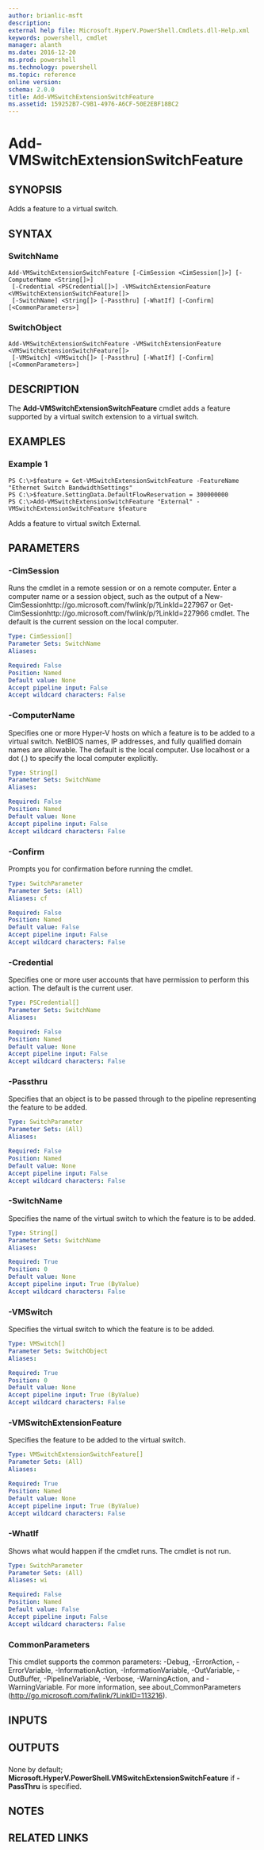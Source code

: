 ```yaml
---
author: brianlic-msft
description: 
external help file: Microsoft.HyperV.PowerShell.Cmdlets.dll-Help.xml
keywords: powershell, cmdlet
manager: alanth
ms.date: 2016-12-20
ms.prod: powershell
ms.technology: powershell
ms.topic: reference
online version: 
schema: 2.0.0
title: Add-VMSwitchExtensionSwitchFeature
ms.assetid: 159252B7-C9B1-4976-A6CF-50E2EBF18BC2
---
```


# Add-VMSwitchExtensionSwitchFeature

## SYNOPSIS
Adds a feature to a virtual switch.

## SYNTAX

### SwitchName
```
Add-VMSwitchExtensionSwitchFeature [-CimSession <CimSession[]>] [-ComputerName <String[]>]
 [-Credential <PSCredential[]>] -VMSwitchExtensionFeature <VMSwitchExtensionSwitchFeature[]>
 [-SwitchName] <String[]> [-Passthru] [-WhatIf] [-Confirm] [<CommonParameters>]
```

### SwitchObject
```
Add-VMSwitchExtensionSwitchFeature -VMSwitchExtensionFeature <VMSwitchExtensionSwitchFeature[]>
 [-VMSwitch] <VMSwitch[]> [-Passthru] [-WhatIf] [-Confirm] [<CommonParameters>]
```

## DESCRIPTION
The **Add-VMSwitchExtensionSwitchFeature** cmdlet adds a feature supported by a virtual switch extension to a virtual switch.

## EXAMPLES

### Example 1
```
PS C:\>$feature = Get-VMSwitchExtensionSwitchFeature -FeatureName "Ethernet Switch BandwidthSettings"
PS C:\>$feature.SettingData.DefaultFlowReservation = 300000000
PS C:\>Add-VMSwitchExtensionSwitchFeature "External" -VMSwitchExtensionSwitchFeature $feature
```

Adds a feature to virtual switch External.

## PARAMETERS

### -CimSession
Runs the cmdlet in a remote session or on a remote computer.
Enter a computer name or a session object, such as the output of a New-CimSessionhttp://go.microsoft.com/fwlink/p/?LinkId=227967 or Get-CimSessionhttp://go.microsoft.com/fwlink/p/?LinkId=227966 cmdlet.
The default is the current session on the local computer.

```yaml
Type: CimSession[]
Parameter Sets: SwitchName
Aliases: 

Required: False
Position: Named
Default value: None
Accept pipeline input: False
Accept wildcard characters: False
```

### -ComputerName
Specifies one or more Hyper-V hosts on which a feature is to be added to a virtual switch.
NetBIOS names, IP addresses, and fully qualified domain names are allowable.
The default is the local computer.
Use localhost or a dot (.) to specify the local computer explicitly.

```yaml
Type: String[]
Parameter Sets: SwitchName
Aliases: 

Required: False
Position: Named
Default value: None
Accept pipeline input: False
Accept wildcard characters: False
```

### -Confirm
Prompts you for confirmation before running the cmdlet.

```yaml
Type: SwitchParameter
Parameter Sets: (All)
Aliases: cf

Required: False
Position: Named
Default value: False
Accept pipeline input: False
Accept wildcard characters: False
```

### -Credential
Specifies one or more user accounts that have permission to perform this action.
The default is the current user.

```yaml
Type: PSCredential[]
Parameter Sets: SwitchName
Aliases: 

Required: False
Position: Named
Default value: None
Accept pipeline input: False
Accept wildcard characters: False
```

### -Passthru
Specifies that an object is to be passed through to the pipeline representing the feature to be added.

```yaml
Type: SwitchParameter
Parameter Sets: (All)
Aliases: 

Required: False
Position: Named
Default value: None
Accept pipeline input: False
Accept wildcard characters: False
```

### -SwitchName
Specifies the name of the virtual switch to which the feature is to be added.

```yaml
Type: String[]
Parameter Sets: SwitchName
Aliases: 

Required: True
Position: 0
Default value: None
Accept pipeline input: True (ByValue)
Accept wildcard characters: False
```

### -VMSwitch
Specifies the virtual switch to which the feature is to be added.

```yaml
Type: VMSwitch[]
Parameter Sets: SwitchObject
Aliases: 

Required: True
Position: 0
Default value: None
Accept pipeline input: True (ByValue)
Accept wildcard characters: False
```

### -VMSwitchExtensionFeature
Specifies the feature to be added to the virtual switch.

```yaml
Type: VMSwitchExtensionSwitchFeature[]
Parameter Sets: (All)
Aliases: 

Required: True
Position: Named
Default value: None
Accept pipeline input: True (ByValue)
Accept wildcard characters: False
```

### -WhatIf
Shows what would happen if the cmdlet runs.
The cmdlet is not run.

```yaml
Type: SwitchParameter
Parameter Sets: (All)
Aliases: wi

Required: False
Position: Named
Default value: False
Accept pipeline input: False
Accept wildcard characters: False
```

### CommonParameters
This cmdlet supports the common parameters: -Debug, -ErrorAction, -ErrorVariable, -InformationAction, -InformationVariable, -OutVariable, -OutBuffer, -PipelineVariable, -Verbose, -WarningAction, and -WarningVariable. For more information, see about_CommonParameters (http://go.microsoft.com/fwlink/?LinkID=113216).

## INPUTS

## OUTPUTS

###  
None by default; **Microsoft.HyperV.PowerShell.VMSwitchExtensionSwitchFeature** if **-PassThru** is specified.

## NOTES

## RELATED LINKS

